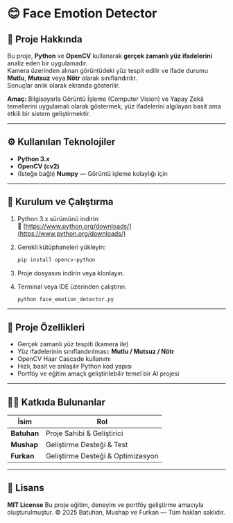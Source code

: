 # 😊 Face Emotion Detector  

## 🔹 Proje Hakkında  
Bu proje, **Python** ve **OpenCV** kullanarak **gerçek zamanlı yüz ifadelerini** analiz eden bir uygulamadır.  
Kamera üzerinden alınan görüntüdeki yüz tespit edilir ve ifade durumu **Mutlu**, **Mutsuz** veya **Nötr** olarak sınıflandırılır.  
Sonuçlar anlık olarak ekranda gösterilir.  

**Amaç:** Bilgisayarla Görüntü İşleme (Computer Vision) ve Yapay Zekâ temellerini uygulamalı olarak göstermek, yüz ifadelerini algılayan basit ama etkili bir sistem geliştirmektir.  

---

## ⚙️ Kullanılan Teknolojiler  
- **Python 3.x**  
- **OpenCV (cv2)**  
- (İsteğe bağlı) **Numpy** — Görüntü işleme kolaylığı için  

---

## 🔧 Kurulum ve Çalıştırma  
1. Python 3.x sürümünü indirin:  
   🔗 [https://www.python.org/downloads/](https://www.python.org/downloads/)  

2. Gerekli kütüphaneleri yükleyin:  
   ```bash
   pip install opencv-python

3. Proje dosyasını indirin veya klonlayın.

4. Terminal veya IDE üzerinden çalıştırın:
   ```bash
   python face_emotion_detector.py
   ```

---

## 🧠 Proje Özellikleri

* Gerçek zamanlı yüz tespiti (kamera ile)
* Yüz ifadelerinin sınıflandırılması: **Mutlu / Mutsuz / Nötr**
* OpenCV Haar Cascade kullanımı
* Hızlı, basit ve anlaşılır Python kod yapısı
* Portföy ve eğitim amaçlı geliştirilebilir temel bir AI projesi

---

## 👨‍💻 Katkıda Bulunanlar

| İsim        | Rol                               |
| ----------- | --------------------------------- |
| **Batuhan** | Proje Sahibi & Geliştirici        |
| **Mushap**  | Geliştirme Desteği & Test         |
| **Furkan**  | Geliştirme Desteği & Optimizasyon |

---

## 📜 Lisans

**MIT License**
Bu proje eğitim, deneyim ve portföy geliştirme amacıyla oluşturulmuştur. 
© 2025 Batuhan, Mushap ve Furkan — Tüm hakları saklıdır.

